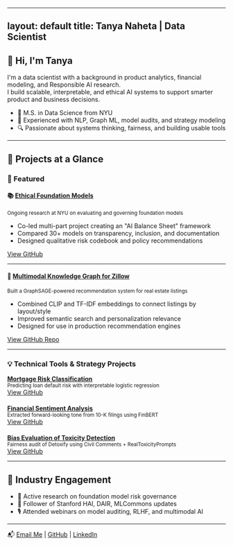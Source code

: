 
---
layout: default
title: Tanya Naheta | Data Scientist
---

## 👋 Hi, I'm Tanya

I'm a data scientist with a background in product analytics, financial modeling, and Responsible AI research.  
I build scalable, interpretable, and ethical AI systems to support smarter product and business decisions.

- 📘 M.S. in Data Science from NYU  
- 💼 Experienced with NLP, Graph ML, model audits, and strategy modeling  
- 🔍 Passionate about systems thinking, fairness, and building usable tools  

---

## 🚀 Projects at a Glance

### 🌟 Featured

#### 📚 [Ethical Foundation Models](projects/ethical-foundation-models.html)  
<small>Ongoing research at NYU on evaluating and governing foundation models</small>  
- Co-led multi-part project creating an "AI Balance Sheet" framework  
- Compared 30+ models on transparency, inclusion, and documentation  
- Designed qualitative risk codebook and policy recommendations

[View GitHub](https://github.com/tanyanaheta)  

---

#### 🏡 [Multimodal Knowledge Graph for Zillow](projects/multimodal-knowledge-graph.html)  
<small>Built a GraphSAGE-powered recommendation system for real estate listings</small>  
- Combined CLIP and TF-IDF embeddings to connect listings by layout/style  
- Improved semantic search and personalization relevance  
- Designed for use in production recommendation engines  

[View GitHub Repo](https://github.com/tanyanaheta/zillow-multimodal-graph)

---

### 💡 Technical Tools & Strategy Projects

<div style="display: flex; flex-wrap: wrap; gap: 20px;">

<div style="flex: 1; min-width: 250px;">
<b><a href='projects/mortgage-risk-classification.html'>Mortgage Risk Classification</a></b><br>
<small>Predicting loan default risk with interpretable logistic regression</small><br>
<a href='https://github.com/tanyanaheta/mortgage-default-prediction'>View GitHub</a>
</div>

<div style="flex: 1; min-width: 250px;">
<b><a href='projects/financial-sentiment-analysis.html'>Financial Sentiment Analysis</a></b><br>
<small>Extracted forward-looking tone from 10-K filings using FinBERT</small><br>
<a href='https://github.com/tanyanaheta/financial-sentiment'>View GitHub</a>
</div>

<div style="flex: 1; min-width: 250px;">
<b><a href='projects/bias-toxicity-evaluation.html'>Bias Evaluation of Toxicity Detection</a></b><br>
<small>Fairness audit of Detoxify using Civil Comments + RealToxicityPrompts</small><br>
<a href='https://github.com/tanyanaheta/toxicity-bias-audit'>View GitHub</a>
</div>

</div>

---

## 🔄 Industry Engagement

- 🔬 Active research on foundation model risk governance  
- 📣 Follower of Stanford HAI, DAIR, MLCommons updates  
- 🎙️ Attended webinars on model auditing, RLHF, and multimodal AI  

---

📬 [Email Me](mailto:tanyanaheta@example.com) | [GitHub](https://github.com/tanyanaheta) | [LinkedIn](https://www.linkedin.com/in/tanyanaheta)
